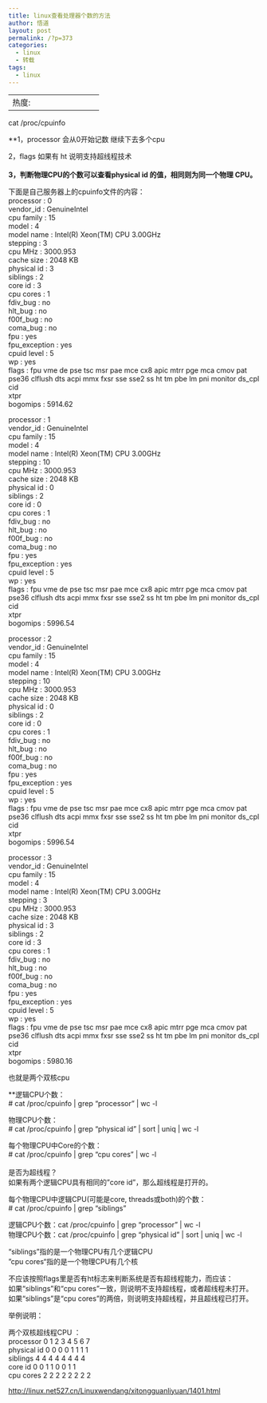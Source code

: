```yaml
---
title: linux查看处理器个数的方法
author: 悟道
layout: post
permalink: /?p=373
categories:
  - linux
  - 转载
tags:
  - linux
---
```

<table>
  <tr cellpadding=0><td>
    热度:
  </td><td cellpadding=0><img src='http://210.75.224.29/wordpress/wp-content/plugins/statpresscn/images/sun.gif' width=10 height=10 border=0 /></td><td cellpadding=0><img src='http://210.75.224.29/wordpress/wp-content/plugins/statpresscn/images/sun.gif' width=10 height=10 border=0 /></td><td cellpadding=0><img src='http://210.75.224.29/wordpress/wp-content/plugins/statpresscn/images/sun.gif' width=10 height=10 border=0 /></td><td cellpadding=0><img src='http://210.75.224.29/wordpress/wp-content/plugins/statpresscn/images/sun_dark.gif' width=10 height=10 border=0 /></td><td cellpadding=0><img src='http://210.75.224.29/wordpress/wp-content/plugins/statpresscn/images/sun_dark.gif' width=10 height=10 border=0 /></td></tr>
</table>

cat /proc/cpuinfo

**1，processor 会从0开始记数 继续下去多个cpu</p> 
2，flags 如果有 ht 说明支持超线程技术  
</strong>  
**3，判断物理CPU的个数可以查看physical id 的值，相同则为同一个物理 CPU。**

下面是自己服务器上的cpuinfo文件的内容：  
processor : 0  
vendor_id : GenuineIntel  
cpu family : 15  
model : 4  
model name : Intel(R) Xeon(TM) CPU 3.00GHz  
stepping : 3  
cpu MHz : 3000.953  
cache size : 2048 KB  
physical id : 3  
siblings : 2  
core id : 3  
cpu cores : 1  
fdiv_bug : no  
hlt_bug : no  
f00f_bug : no  
coma_bug : no  
fpu : yes  
fpu_exception : yes  
cpuid level : 5  
wp : yes  
flags : fpu vme de pse tsc msr pae mce cx8 apic mtrr pge mca cmov pat  
pse36 clflush dts acpi mmx fxsr sse sse2 ss ht tm pbe lm pni monitor ds_cpl cid  
xtpr  
bogomips : 5914.62

processor : 1  
vendor_id : GenuineIntel  
cpu family : 15  
model : 4  
model name : Intel(R) Xeon(TM) CPU 3.00GHz  
stepping : 10  
cpu MHz : 3000.953  
cache size : 2048 KB  
physical id : 0  
siblings : 2  
core id : 0  
cpu cores : 1  
fdiv_bug : no  
hlt_bug : no  
f00f_bug : no  
coma_bug : no  
fpu : yes  
fpu_exception : yes  
cpuid level : 5  
wp : yes  
flags : fpu vme de pse tsc msr pae mce cx8 apic mtrr pge mca cmov pat  
pse36 clflush dts acpi mmx fxsr sse sse2 ss ht tm pbe lm pni monitor ds_cpl cid  
xtpr  
bogomips : 5996.54

processor : 2  
vendor_id : GenuineIntel  
cpu family : 15  
model : 4  
model name : Intel(R) Xeon(TM) CPU 3.00GHz  
stepping : 10  
cpu MHz : 3000.953  
cache size : 2048 KB  
physical id : 0  
siblings : 2  
core id : 0  
cpu cores : 1  
fdiv_bug : no  
hlt_bug : no  
f00f_bug : no  
coma_bug : no  
fpu : yes  
fpu_exception : yes  
cpuid level : 5  
wp : yes  
flags : fpu vme de pse tsc msr pae mce cx8 apic mtrr pge mca cmov pat  
pse36 clflush dts acpi mmx fxsr sse sse2 ss ht tm pbe lm pni monitor ds_cpl cid  
xtpr  
bogomips : 5996.54

processor : 3  
vendor_id : GenuineIntel  
cpu family : 15  
model : 4  
model name : Intel(R) Xeon(TM) CPU 3.00GHz  
stepping : 3  
cpu MHz : 3000.953  
cache size : 2048 KB  
physical id : 3  
siblings : 2  
core id : 3  
cpu cores : 1  
fdiv_bug : no  
hlt_bug : no  
f00f_bug : no  
coma_bug : no  
fpu : yes  
fpu_exception : yes  
cpuid level : 5  
wp : yes  
flags : fpu vme de pse tsc msr pae mce cx8 apic mtrr pge mca cmov pat  
pse36 clflush dts acpi mmx fxsr sse sse2 ss ht tm pbe lm pni monitor ds_cpl cid  
xtpr  
bogomips : 5980.16

也就是两个双核cpu

**逻辑CPU个数：  
\# cat /proc/cpuinfo | grep &#8220;processor&#8221; | wc -l</p> 
物理CPU个数：  
\# cat /proc/cpuinfo | grep &#8220;physical id&#8221; | sort | uniq | wc -l

每个物理CPU中Core的个数：  
\# cat /proc/cpuinfo | grep &#8220;cpu cores&#8221; | wc -l  
</strong>  
是否为超线程？  
如果有两个逻辑CPU具有相同的&#8221;core id&#8221;，那么超线程是打开的。

每个物理CPU中逻辑CPU(可能是core, threads或both)的个数：  
\# cat /proc/cpuinfo | grep &#8220;siblings&#8221;

逻辑CPU个数：cat /proc/cpuinfo | grep &#8220;processor&#8221; | wc -l  
物理CPU个数：cat /proc/cpuinfo | grep &#8220;physical id&#8221; | sort | uniq | wc -l

“siblings”指的是一个物理CPU有几个逻辑CPU  
”cpu cores“指的是一个物理CPU有几个核

不应该按照flags里是否有ht标志来判断系统是否有超线程能力，而应该：  
如果“siblings”和“cpu cores”一致，则说明不支持超线程，或者超线程未打开。  
如果“siblings”是“cpu cores”的两倍，则说明支持超线程，并且超线程已打开。

举例说明：

两个双核超线程CPU ：  
processor 0 1 2 3 4 5 6 7  
physical id 0 0 0 0 1 1 1 1  
siblings 4 4 4 4 4 4 4 4  
core id 0 0 1 1 0 0 1 1  
cpu cores 2 2 2 2 2 2 2 2

http://linux.net527.cn/Linuxwendang/xitongguanliyuan/1401.html